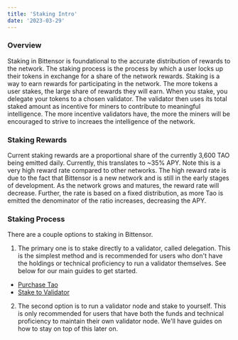 ```yaml
---
title: 'Staking Intro'
date: '2023-03-29'
---
```



### Overview

Staking in Bittensor is foundational to the accurate distribution of rewards to the network. The staking process is the process by which a user locks up their tokens in exchange for a share of the network rewards. Staking is a way to earn rewards for participating in the network. The more tokens a user stakes, the large share of rewards they will earn.
When you stake, you delegate your tokens to a chosen validator. The validator then uses its total staked amount as incentive for miners to contribute to meaningful intelligence. The more incentive validators have, the more the miners will be encouraged to strive to increaes the intelligence of the network.

### Staking Rewards

Current staking rewards are a proportional share of the currently 3,600 TAO being emitted daily. Currently, this translates to ~35% APY. Note this is a very high reward rate compared to other networks. The high reward rate is due to the fact that Bittensor is a new network and is still in the early stages of development. As the network grows and matures, the reward rate will decrease. Further, the rate is based on a fixed distribution, as more Tao is emitted the denominator of the ratio increases, decreasing the APY.

### Staking Process

There are a couple options to staking in Bittensor. 
1. The primary one is to stake directly to a validator, called delegation. This is the simplest method and is recommended for users who don't have the holdings or technical proficiency to run a validator themselves. See below for our main guides to get started.

- [Purchase Tao](/docs/purchase-tao)
- [Stake to Validator](/docs/staking)

2. The second option is to run a validator node and stake to yourself. This is only recommended for users that have both the funds and technical proficiency to maintain their own validator node. We'll have guides on how to stay on top of this later on.
